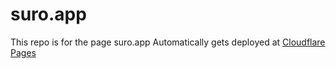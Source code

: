 # suro.app

This repo is for the page suro.app
Automatically gets deployed at [Cloudflare Pages](https://pages.dev)
